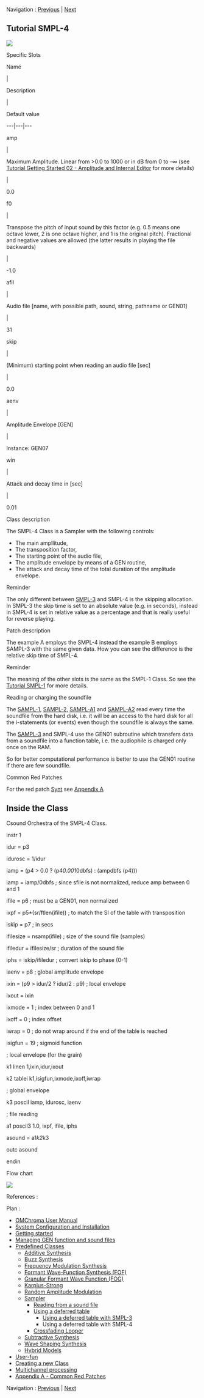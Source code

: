 
Navigation : [Previous](01-smpl-3 "page précédente\(Using a
deferred table with SMPL-3\)") | [Next](03-Crossfading_Looper
"Next\(Crossfading Looper\)")

## Tutorial SMPL-4

[![](../res/smpl-4_1.png)](../res/smpl-4.png "Cliquez pour agrandir")

Specific Slots

Name

|

Description

|

Default value  
  
---|---|---  
  
amp

|

Maximum Amplitude. Linear from >0.0 to 1000 or in dB from 0 to -∞ (see
[Tutorial Getting Started 02 - Amplitude and Internal
Editor](03-Amplitude_and_internal_editor) for more details)

|

0.0  
  
f0

|

Transpose the pitch of input sound by this factor (e.g. 0.5 means one octave
lower, 2 is one octave higher, and 1 is the original pitch). Fractional and
negative values are allowed (the latter results in playing the file backwards)

|

-1.0  
  
afil

|

Audio file [name, with possible path, sound, string, pathname or GEN01]

|

31  
  
skip

|

(Minimum) starting point when reading an audio file [sec]

|

0.0  
  
aenv

|

Amplitude Envelope [GEN]

|

Instance: GEN07  
  
win

|

Attack and decay time in [sec]

|

0.01  
  
Class description

The SMPL-4 Class is a Sampler with the following controls:

  * The main ampllitude,
  * The transposition factor,
  * The starting point of the audio file,
  * The amplitude envelope by means of a GEN routine,
  * The attack and decay time of the total duration of the amplitude envelope.

Reminder

The only different between [SMPL-3](01-smpl-3) and SMPL-4 is the skipping
allocation. In SMPL-3 the skip time is set to an absolute value (e.g. in
seconds), instead in SMPL-4 is set in relative value as a percentage and that
is really useful for reverse playing.

Patch description

The example A employs the SMPL-4 instead the example B employs SAMPL-3 with
the same given data. How you can see the difference is the relative skip time
of SMPL-4.

Reminder

The meaning of the other slots is the same as the SMPL-1 Class. So see the
[Tutorial SMPL-1](01-smpl-1) for more details.

Reading or charging the soundfile

The [SAMPL-1](01-smpl-1), [SAMPL-2](02-smpl-2),
[SAMPL-A1](03-smpl-A1) and [SAMPL-A2](04-smpl-A2) read every time
the soundfile from the hard disk, i.e. it will be an access to the hard disk
for all the i-statements (or events) even though the soundfile is always the
same.

The [SAMPL-3](01-smpl-3) and SMPL-4 use the GEN01 subroutine which
transfers data from a soundfile into a function table, i.e. the audiophile is
charged only once on the RAM.

So for better computational performance is better to use the GEN01 routine if
there are few soundfile.

Common Red Patches

For the red patch [](Component_number_and_entry_delay)
[Synt](Synt) see [ Appendix
A](A-Appendix-A_Common_red_patches)

## Inside the Class

Csound Orchestra of the SMPL-4 Class.

instr 1

idur = p3

idurosc = 1/idur

iamp = (p4 > 0.0 ? (p4*0.001*0dbfs) : (ampdbfs (p4)))

iamp = iamp/0dbfs ; since sfile is not normalized, reduce amp between 0 and 1

ifile = p6 ; must be a GEN01, non normalized

ixpf = p5*(sr/ftlen(ifile)) ; to match the SI of the table with transposition

iskip = p7 ; in secs

ifilesize = nsamp(ifile) ; size of the sound file (samples)

ifiledur = ifilesize/sr ; duration of the sound file

iphs = iskip/ifiledur ; convert iskip to phase (0-1)

iaenv = p8 ; global amplitude envelope

ixin = (p9 > idur/2 ? idur/2 : p9) ; local envelope

ixout = ixin

ixmode = 1 ; index between 0 and 1

ixoff = 0 ; index offset

iwrap = 0 ; do not wrap around if the end of the table is reached

isigfun = 19 ; sigmoid function

; local envelope (for the grain)

k1 linen 1,ixin,idur,ixout

k2 tablei k1,isigfun,ixmode,ixoff,iwrap

; global envelope

k3 poscil iamp, idurosc, iaenv

; file reading

a1 poscil3 1.0, ixpf, ifile, iphs

asound = a1*k2*k3

outc asound

endin

Flow chart

[![](../res/smpl-4_1.gif)](../res/smpl-4.gif "Cliquez pour agrandir")

References :

Plan :

  * [OMChroma User Manual](OMChroma)
  * [System Configuration and Installation](Installation)
  * [Getting started](Getting_Started)
  * [Managing GEN function and sound files](Managing_GEN_function_and_sound_files)
  * [Predefined Classes](Predefined_classes)
    * [Additive Synthesis](01-Additive_Synthesis)
    * [Buzz Synthesis](02-Buzz_Synthesis)
    * [Frequency Modulation Synthesis](03-Frequency_modulation)
    * [Formant Wave-Function Synthesis (FOF)](04_Formant_Wave_Function_\(FOF\))
    * [Granular Formant Wave Function (FOG)](05-Granular_Formant_Wave_Function_\(FOG\))
    * [Karplus-Strong](06-Karplus-Strong)
    * [Random Amplitude Modulation](07-Random_Amplitude_Modulation)
    * [Sampler](08-Sampler)
      * [Reading from a sound file](01-Reading_from_a_Sound_File)
      * [Using a deferred table](02-Using_a_deferred_tables)
        * [Using a deferred table with SMPL-3](01-smpl-3)
        * Using a deferred table with SMPL-4
      * [Crossfading Looper](03-Crossfading_Looper)
    * [Subtractive Synthesis](09-Subtractive_Synthesis)
    * [Wave Shaping Synthesis](10-Waveshaping)
    * [Hybrid Models](11-Hybrid_Models)
  * [User-fun](User-fun)
  * [Creating a new Class](Creating_a_new_Class)
  * [Multichannel processing](06-Multichannel_processing)
  * [Appendix A - Common Red Patches](A-Appendix-A_Common_red_patches)

Navigation : [Previous](01-smpl-3 "page précédente\(Using a
deferred table with SMPL-3\)") | [Next](03-Crossfading_Looper
"Next\(Crossfading Looper\)")
